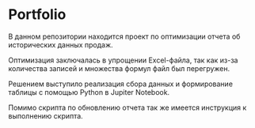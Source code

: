 # Portfolio
В данном репозитории находится проект по оптимизации отчета об исторических данных продаж. 

Оптимизация заключалась в упрощении Excel-файла, так как из-за количества записей и множества формул файл был перегружен. 

Решением выступило реализация сбора данных и формирование таблицы с помощью Python в Jupiter Notebook. 

Помимо скрипта по обновлению отчета так же имеется инструкция к выполнению скрипта.
